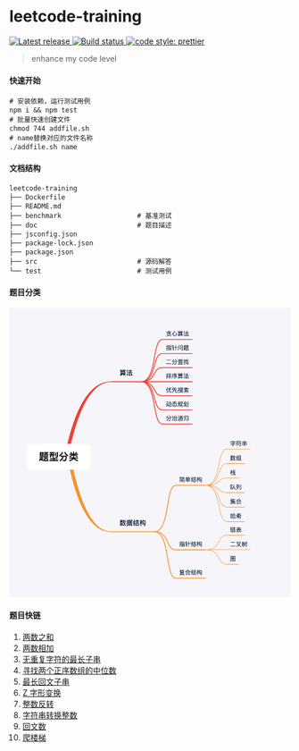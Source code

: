 # leetcode-training

<a href="https://github.com/StevenX911/leetcode-training/releases/">
    <img src="https://img.shields.io/github/release/StevenX911/leetcode-training.svg" alt="Latest release" />
</a>
<a href="https://travis-ci.com/StevenX911/leetcode-training">
    <img src="https://travis-ci.com/StevenX911/leetcode-training.svg?branch=master" alt="Build status" />
</a>

<a href="https://github.com/prettier/prettier">
    <img src="https://img.shields.io/badge/code_style-prettier-ff69b4.svg?style=flat-square" alt="code style: prettier" />
</a>

> enhance my code level

#### 快速开始

```shell
# 安装依赖，运行测试用例
npm i && npm test
# 批量快速创建文件
chmod 744 addfile.sh
# name替换对应的文件名称
./addfile.sh name
```

#### 文档结构
```shell
leetcode-training
├── Dockerfile
├── README.md
├── benchmark                   # 基准测试
├── doc                         # 题目描述
├── jsconfig.json
├── package-lock.json
├── package.json
├── src                         # 源码解答
└── test                        # 测试用例
```

#### 题目分类
![题目分类](category.png)

#### 题目快链

1. [两数之和](./doc/1.md)
2. [两数相加](./doc/2.md)
3. [无重复字符的最长子串](./doc/3.md)
4. [寻找两个正序数组的中位数](./doc/4.md)
5. [最长回文子串](./doc/5.md)
6. [Z 字形变换](./doc/6.md)
7. [整数反转](./doc/7.md)
8. [字符串转换整数](./doc/8.md)
9. [回文数](./doc/9.md)
70. [爬楼梯](./doc/70.md)